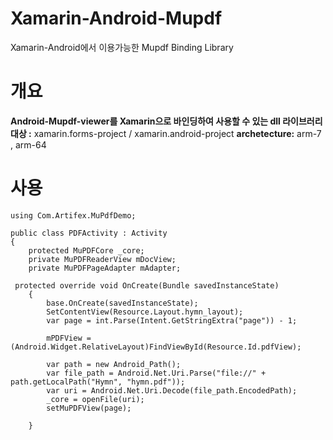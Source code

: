 # Xamarin-Android-Mupdf
Xamarin-Android에서 이용가능한 Mupdf Binding  Library

# 개요 #
**Android-Mupdf-viewer를 Xamarin으로 바인딩하여 사용할 수 있는 dll 라이브러리**
**대상 :** xamarin.forms-project / xamarin.android-project
**archetecture:** arm-7 , arm-64

# 사용 #
    using Com.Artifex.MuPdfDemo;

    public class PDFActivity : Activity
    {
        protected MuPDFCore _core;
        private MuPDFReaderView mDocView;
        private MuPDFPageAdapter mAdapter;
        
     protected override void OnCreate(Bundle savedInstanceState)
        {
            base.OnCreate(savedInstanceState);
            SetContentView(Resource.Layout.hymn_layout);
            var page = int.Parse(Intent.GetStringExtra("page")) - 1;

            mPDFView = (Android.Widget.RelativeLayout)FindViewById(Resource.Id.pdfView);

            var path = new Android_Path();
            var file_path = Android.Net.Uri.Parse("file://" + path.getLocalPath("Hymn", "hymn.pdf"));
            var uri = Android.Net.Uri.Decode(file_path.EncodedPath);
            _core = openFile(uri);
            setMuPDFView(page);

        }        
  
